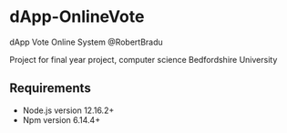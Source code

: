 # dApp-OnlineVote
dApp Vote Online System
@RobertBradu

Project for final year project, computer science Bedfordshire University

## Requirements

* Node.js version 12.16.2+
* Npm version 6.14.4+
